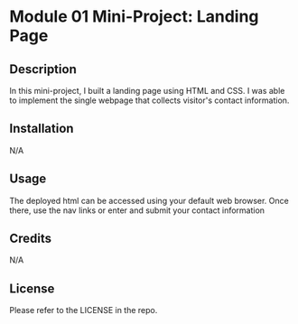 # Module 01 Mini-Project: Landing Page

## Description

In this mini-project, I built a landing page using HTML and CSS. I was able to implement the single webpage that collects visitor's contact information. 

## Installation

N/A

## Usage

The deployed html can be accessed using your default web browser. Once there, use the nav links or enter and submit your contact information


## Credits

N/A

## License

Please refer to the LICENSE in the repo.
